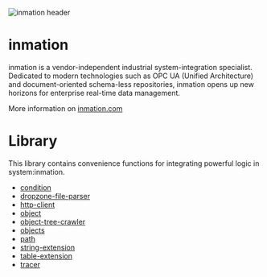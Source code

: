 ![inmation header](http://www.inmation.com/images/inmation_github_header.png "inmation")

# inmation

inmation is a vendor-independent industrial system-integration specialist. Dedicated to modern technologies such as OPC UA (Unified Architecture) and document-oriented schema-less repositories, inmation opens up new horizons for enterprise real-time data management.

More information on [inmation.com](http://inmation.com)

# Library

This library contains convenience functions for integrating powerful logic in system:inmation.

- [condition](./docs/condition.md "condition")
- [dropzone-file-parser](./docs/dropzone-file-parser.md "dropzone-file-parser")
- [http-client](./docs/http-client.md "http-client")
- [object](./docs/object.md "object")
- [object-tree-crawler](./docs/object-tree-crawler.md "object-tree-crawler")
- [objects](./docs/objects.md "objects")
- [path](./docs/path.md "path")
- [string-extension](./docs/string-extension.md "string-extension")
- [table-extension](./docs/table-extension.md "table-extension")
- [tracer](./docs/tracer.md "tracer")
